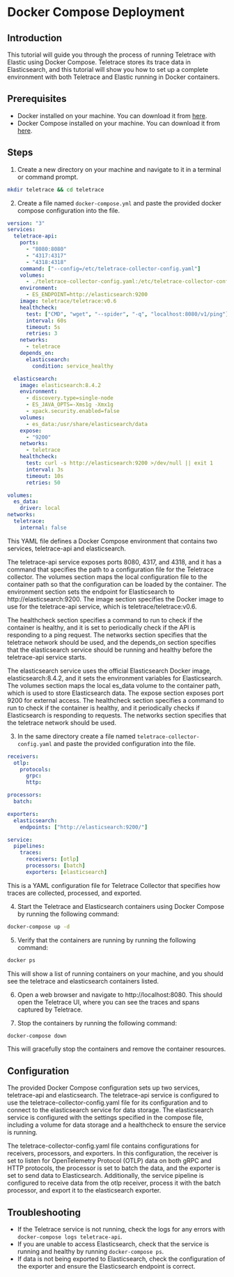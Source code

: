 # Docker Compose Deployment

## Introduction

This tutorial will guide you through the process of running Teletrace with Elastic using Docker Compose. Teletrace stores its trace data in Elasticsearch, and this tutorial will show you how to set up a complete environment with both Teletrace and Elastic running in Docker containers.

## Prerequisites

- Docker installed on your machine. You can download it from [here](https://docs.docker.com/engine/install/).
- Docker Compose installed on your machine. You can download it from [here](https://docs.docker.com/compose/install/).

## Steps

1. Create a new directory on your machine and navigate to it in a terminal or command prompt.

```sh
mkdir teletrace && cd teletrace
```

2. Create a file named `docker-compose.yml` and paste the provided docker compose configuration into the file.

```yaml
version: "3"
services:
  teletrace-api:
    ports:
      - "8080:8080"
      - "4317:4317"
      - "4318:4318"
    command: ["--config=/etc/teletrace-collector-config.yaml"]
    volumes:
      - ./teletrace-collector-config.yaml:/etc/teletrace-collector-config.yaml
    environment:
      - ES_ENDPOINT=http://elasticsearch:9200
    image: teletrace/teletrace:v0.6
    healthcheck:
      test: ["CMD", "wget", "--spider", "-q", "localhost:8080/v1/ping"]
      interval: 60s
      timeout: 5s
      retries: 3
    networks:
      - teletrace
    depends_on:
      elasticsearch:
        condition: service_healthy

  elasticsearch:
    image: elasticsearch:8.4.2
    environment:
      - discovery.type=single-node
      - ES_JAVA_OPTS=-Xms1g -Xmx1g
      - xpack.security.enabled=false
    volumes:
      - es_data:/usr/share/elasticsearch/data
    expose:
      - "9200"
    networks:
      - teletrace
    healthcheck:
      test: curl -s http://elasticsearch:9200 >/dev/null || exit 1
      interval: 3s
      timeout: 10s
      retries: 50

volumes:
  es_data:
    driver: local
networks:
  teletrace:
    internal: false
```

This YAML file defines a Docker Compose environment that contains two services, teletrace-api and elasticsearch.

The teletrace-api service exposes ports 8080, 4317, and 4318, and it has a command that specifies the path to a configuration file for the Teletrace collector. The volumes section maps the local configuration file to the container path so that the configuration can be loaded by the container. The environment section sets the endpoint for Elasticsearch to http://elasticsearch:9200. The image section specifies the Docker image to use for the teletrace-api service, which is teletrace/teletrace:v0.6.

The healthcheck section specifies a command to run to check if the container is healthy, and it is set to periodically check if the API is responding to a ping request. The networks section specifies that the teletrace network should be used, and the depends_on section specifies that the elasticsearch service should be running and healthy before the teletrace-api service starts.

The elasticsearch service uses the official Elasticsearch Docker image, elasticsearch:8.4.2, and it sets the environment variables for Elasticsearch. The volumes section maps the local es_data volume to the container path, which is used to store Elasticsearch data. The expose section exposes port 9200 for external access. The healthcheck section specifies a command to run to check if the container is healthy, and it periodically checks if Elasticsearch is responding to requests. The networks section specifies that the teletrace network should be used.

3. In the same directory create a file named `teletrace-collector-config.yaml` and paste the provided configuration into the file.

```yaml
receivers:
  otlp:
    protocols:
      grpc:
      http:

processors:
  batch:

exporters:
  elasticsearch:
    endpoints: ["http://elasticsearch:9200/"]

service:
  pipelines:
    traces:
      receivers: [otlp]
      processors: [batch]
      exporters: [elasticsearch]
```

This is a YAML configuration file for Teletrace Collector that specifies how traces are collected, processed, and exported.

4. Start the Teletrace and Elasticsearch containers using Docker Compose by running the following command:

```sh
docker-compose up -d
```

5. Verify that the containers are running by running the following command:

```sh
docker ps
```

This will show a list of running containers on your machine, and you should see the teletrace and elasticsearch containers listed.

6. Open a web browser and navigate to http://localhost:8080. This should open the Teletrace UI, where you can see the traces and spans captured by Teletrace.

7. Stop the containers by running the following command:

```sh
docker-compose down
```

This will gracefully stop the containers and remove the container resources.

## Configuration

The provided Docker Compose configuration sets up two services, teletrace-api and elasticsearch. The teletrace-api service is configured to use the teletrace-collector-config.yaml file for its configuration and to connect to the elasticsearch service for data storage. The elasticsearch service is configured with the settings specified in the compose file, including a volume for data storage and a healthcheck to ensure the service is running.

The teletrace-collector-config.yaml file contains configurations for receivers, processors, and exporters. In this configuration, the receiver is set to listen for OpenTelemetry Protocol (OTLP) data on both gRPC and HTTP protocols, the processor is set to batch the data, and the exporter is set to send data to Elasticsearch. Additionally, the service pipeline is configured to receive data from the otlp receiver, process it with the batch processor, and export it to the elasticsearch exporter.

## Troubleshooting

- If the Teletrace service is not running, check the logs for any errors with `docker-compose logs teletrace-api`.
- If you are unable to access Elasticsearch, check that the service is running and healthy by running `docker-compose ps`.
- If data is not being exported to Elasticsearch, check the configuration of the exporter and ensure the Elasticsearch endpoint is correct.
